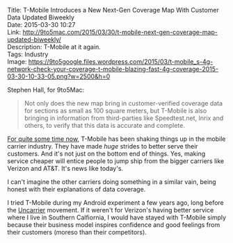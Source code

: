 Title: T-Mobile Introduces a New Next-Gen Coverage Map With Customer Data Updated Biweekly  
Date: 2015-03-30 10:27  
Link: http://9to5mac.com/2015/03/30/t-mobile-next-gen-coverage-map-updated-biweekly/  
Description: T-Mobile at it again.  
Tags: Industry  
Image: https://9to5google.files.wordpress.com/2015/03/t-mobile_s-4g-network-check-your-coverage-t-mobile-blazing-fast-4g-coverage-2015-03-30-10-33-05.png?w=2500&h=0  

Stephen Hall, for 9to5Mac:

> Not only does the new map bring in customer-verified coverage data for sections as small as 100 square meters, but T-Mobile is also bringing in information from third-parties like Speedtest.net, Inrix and others, to verify that this data is accurate and complete.

[For quite some time now][1], T-Mobile has been shaking things up in the mobile carrier industry. They have made *huge* strides to better serve their customers. And it's not just on the bottom end of things. Yes, making service cheaper will entice people to jump ship from the bigger carriers like Verizon and AT&T. It's news like today's. 

I can't imagine the other carriers doing something in a similar vain, being honest with their explanations of data coverage.  

I tried T-Mobile during my Android experiment a few years ago, long before the [Uncarrier][2] movement. If it weren't for Verizon's having better service where I live in Southern Calfiornia, I would have stayed with T-Mobile simply because their business model inspires confidence and good feelings from their customers (moreso than their competitors). 

[1]: http://www.cnet.com/news/good-news-for-consumers-t-mobiles-uncarrier-is-moving-the-needle/ "Cnet reporting on T-Mobile's 'Uncarrier' movement"
[2]: http://explore.t-mobile.com/uncarrier-revolution-year-in-review "T-Mobile page on 'Uncarrier'"